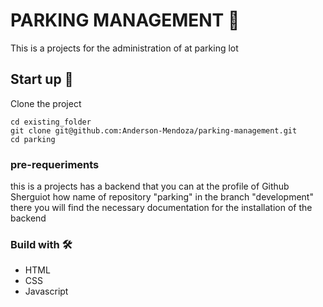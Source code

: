 # PARKING MANAGEMENT 🚗

This is a projects for the administration of at parking lot

## Start up 🚀

Clone the project

```
cd existing_folder
git clone git@github.com:Anderson-Mendoza/parking-management.git
cd parking

```

### pre-requeriments

this is a projects has a backend that you can at the profile of Github Sherguiot how name of repository "parking" in the branch "development" there you will find the necessary documentation for the installation of the backend

### Build with 🛠️

- HTML
- CSS
- Javascript
